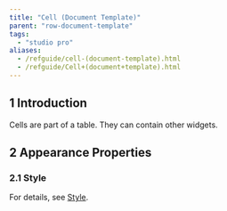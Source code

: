 ```yaml
---
title: "Cell (Document Template)"
parent: "row-document-template"
tags:
  - "studio pro"
aliases:
  - /refguide/cell-(document-template).html
  - /refguide/Cell+(document+template).html
---
```


## 1 Introduction

Cells are part of a table. They can contain other widgets.

## 2 Appearance Properties

### 2.1 Style

For details, see [Style](style).
